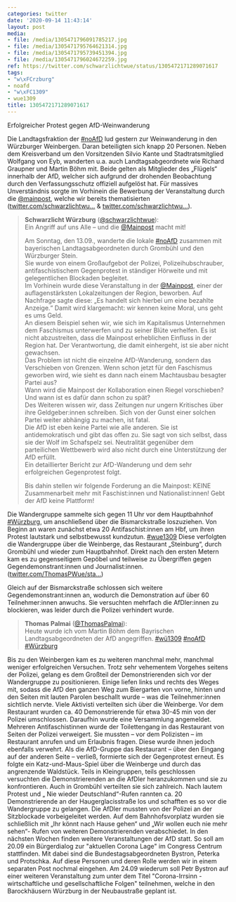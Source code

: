 ```yaml
---
categories: twitter
date: '2020-09-14 11:43:14'
layout: post
media:
- file: /media/1305471796091785217.jpg
- file: /media/1305471795764621314.jpg
- file: /media/1305471795739451394.jpg
- file: /media/1305471796024672259.jpg
ref: https://twitter.com/schwarzlichtwue/status/1305472171289071617
tags:
- "w\xFCrzburg"
- noafd
- "w\xFC1309"
- wue1309
title: 1305472171289071617
---
```

Erfolgreicher Protest gegen AfD-Weinwanderung



Die Landtagsfraktion der [#noAfD](/t/noafd) lud gestern zur Weinwanderung in den Würzburger Weinbergen. Daran beteiligten sich knapp 20 Personen. Neben dem Kreisverband um den Vorsitzenden Silvio Kante und Stadtratsmitglied Wolfgang von Eyb,  wanderten u.a. auch Landtagsabgeordnete wie Richard Graupner und Martin Böhm mit. Beide gelten als Mitglieder des „Flügels“ innerhalb der AfD, welcher sich aufgrund der drohenden Beobachtung durch den Verfassungsschutz offiziell aufgelöst hat.
Für massives Unverständnis sorgte im Vorhinein die Bewerbung der Veranstaltung durch die [@mainpost](https://twitter.com/mainpost), welche wir bereits thematisierten ([twitter.com/schwarzlichtwu…](https://twitter.com/schwarzlichtwue/status/1305140741392531456) &amp; [twitter.com/schwarzlichtwu…](https://twitter.com/schwarzlichtwue/status/1305140741392531456)).
> <b>Schwarzlicht Würzburg</b> ([@schwarzlichtwue](https://twitter.com/schwarzlichtwue)):  
>Ein Angriff auf uns Alle – und die [@Mainpost](https://twitter.com/Mainpost) macht mit!  
>  
>Am Sonntag, den 13.09., wanderte die lokale [#noAfD](/t/noafd) zusammen mit bayerischen Landtagsabgeordneten durch Grombühl und den Würzburger Stein.   
>Sie wurde von einem Großaufgebot der Polizei, Polizeihubschrauber, antifaschistischem Gegenprotest in ständiger Hörweite und mit gelegentlichen Blockaden begleitet.  
>Im Vorhinein wurde diese Veranstaltung in der [@Mainpost](https://twitter.com/Mainpost), einer der auflagenstärksten Lokalzeitungen der Region, beworben. Auf Nachfrage sagte diese: „Es handelt sich hierbei um eine bezahlte Anzeige.“ Damit wird klargemacht: wir kennen keine Moral, uns geht es ums Geld.  
>An diesem Beispiel sehen wir, wie sich im Kapitalismus Unternehmen dem Faschismus unterwerfen und zu seiner Blüte verhelfen. Es ist nicht abzustreiten, dass die Mainpost erheblichen Einfluss in der Region hat. Der Verantwortung, die damit einhergeht, ist sie aber nicht gewachsen.  
>Das Problem ist nicht die einzelne AfD-Wanderung, sondern das Verschieben von Grenzen. Wenn schon jetzt für den Faschismus geworben wird, wie sieht es dann nach einem Machtausbau besagter Partei aus?  
>Wann wird die Mainpost der Kollaboration einen Riegel vorschieben? Und wann ist es dafür dann schon zu spät?  
>Des Weiteren wissen wir, dass Zeitungen nur ungern Kritisches über ihre Geldgeber:innen schreiben. Sich von der Gunst einer solchen Partei weiter abhängig zu machen, ist fatal.  
>Die AfD ist eben keine Partei wie alle anderen. Sie ist antidemokratisch und gibt das offen zu. Sie sagt von sich selbst, dass sie der Wolf im Schafspelz sei. Neutralität gegenüber dem parteilichen Wettbewerb wird also nicht durch eine Unterstützung der AfD erfüllt.  
>Ein detaillierter Bericht zur AfD-Wanderung und dem sehr erfolgreichen Gegenprotest folgt.  
>  
>Bis dahin stellen wir folgende Forderung an die Mainpost: KEINE Zusammenarbeit mehr mit Faschist:innen und Nationalist:innen! Gebt der AfD keine Plattform!  


Die Wandergruppe sammelte sich gegen 11 Uhr vor dem Hauptbahnhof [#Würzburg](/t/würzburg), um anschließend über die Bismarckstraße loszuziehen. Von Beginn an waren zunächst etwa 20 Antifaschist:innen am Hbf, um ihren Protest lautstark und selbstbewusst kundzutun.  [#wue1309](/t/wue1309)
Diese verfolgten die Wandergruppe über die Weinberge, das Restaurant „Steinburg“, durch Grombühl und wieder zum Hauptbahnhof. Direkt nach den ersten Metern kam es zu gegenseitigem Gepöbel und teilweise zu Übergriffen gegen Gegendemonstrant:innen und Journalist:innen.
([twitter.com/ThomasPWue/sta…](https://twitter.com/ThomasPWue/status/1305162962773192704?s=19)) 

Gleich auf der Bismarckstraße schlossen sich weitere Gegendemonstrant:innen an, wodurch die Demonstration auf über 60 Teilnehmer:innen anwuchs. Sie versuchten mehrfach die AfDler:innen zu blockieren, was leider durch die Polizei verhindert wurde.
> <b>Thomas Palmai</b> ([@ThomasPalmai](https://twitter.com/ThomasPalmai)):  
>Heute wurde ich vom Martin Böhm dem Bayrischen Landtagsabgeordneten der AfD angegriffen. [#wü1309](/t/wü1309) [#noAfD](/t/noafd) [#Würzburg](/t/würzburg)   


Bis zu den Weinbergen kam es zu weiteren manchmal mehr, manchmal weniger erfolgreichen Versuchen. Trotz sehr vehementem Vorgehes seitens der Polizei, gelang es dem Großteil der Demonstrierenden sich vor der Wandergruppe zu positionieren.
Einige liefen links und rechts des Weges mit, sodass die AfD den ganzen Weg zum Biergarten von vorne, hinten und den Seiten mit lauten Parolen beschallt wurde – was die Teilnehmer:innen sichtlich nervte.
Viele Aktivisti verteilten sich über die Weinberge. Vor dem Restaurant wurden ca. 40 Demonstrierende für etwa 30-45 min von der Polizei umschlossen. Daraufhin wurde eine Versammlung angemeldet.
Mehreren Antifaschistinnen wurde der Toilettengang in das Restaurant von Seiten der Polizei verweigert. Sie mussten – vor dem Polizisten – im Restaurant anrufen und um Erlaubnis fragen. Diese wurde ihnen jedoch ebenfalls verwehrt. Als die
AfD-Gruppe das Restaurant – über den Eingang auf der anderen Seite – verließ, formierte sich der Gegenprotest erneut. Es folgte ein Katz-und-Maus-Spiel über die Weinberge und durch das angrenzende Waldstück. Teils in Kleingruppen, teils geschlossen versuchten die Demonstrierenden an die AfDler heranzukommen und sie zu konfrontieren. Auch in Grombühl verteilten sie sich zahlreich. Nach lautem Protest und „ Nie wieder Deutschland“-Rufen rannten ca. 20 Demonstrierende an der Haugerglacisstraße los und schafften es so vor die Wandergruppe zu gelangen.
Die AfDler mussten von der Polizei an der Sitzblockade vorbeigeleitet werden. Auf dem Bahnhofsvorplatz wurden sie schließlich mit „Ihr könnt nach Hause gehen“ und „Wir wollen euch nie mehr sehen“- Rufen von weiteren Demonstrierenden verabschiedet.
In den nächsten Wochen finden weitere Veranstaltungen der AfD statt. So soll am 20.09 ein Bürgerdialog zur "aktuellen Corona Lage" im Congress Centrum stattfinden. Mit dabei sind die Bundestagsabgeordneten Bystron, Peterka und Protschka. Auf diese Personen und deren Rolle werden wir in einem separaten Post nochmal eingehen. Am 24.09 wiederum soll Petr Bystron auf einer weiteren Veranstaltung zum unter dem Titel "Corona-Irrsinn - wirtschaftliche und gesellschaftliche Folgen" teilnehmen, welche in den Barockhäusern Würzburg in der Neubaustraße geplant ist.